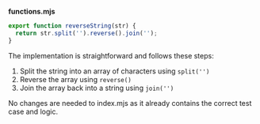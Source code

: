 **functions.mjs**

```js
export function reverseString(str) {
  return str.split('').reverse().join('');
}
```

The implementation is straightforward and follows these steps:
1. Split the string into an array of characters using `split('')`
2. Reverse the array using `reverse()`
3. Join the array back into a string using `join('')`

No changes are needed to index.mjs as it already contains the correct test case and logic.